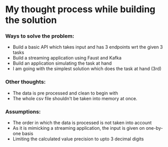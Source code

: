 # My thought process while building the solution

### Ways to solve the problem:

- Build a basic API which takes input and has 3 endpoints wrt the given 3 tasks
- Build a streaming application using Faust and Kafka
- Build an application simulating the task at hand
- I am going with the simplest solution which does the task at hand (3rd)

### Other thoughts:

- The data is pre processed and clean to begin with
- The whole csv file shouldn't be taken into memory at once.


### Assumptions: 

- The order in which the data is processed is not taken into account
- As it is mimicking a streaming application, the input is given on one-by-one basis
- Limiting the calculated value precision to upto 3 decimal digits